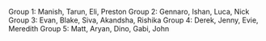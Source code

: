 Group 1: Manish, Tarun, Eli, Preston
Group 2: Gennaro, Ishan, Luca, Nick
Group 3: Evan, Blake, Siva, Akandsha, Rishika
Group 4: Derek, Jenny, Evie, Meredith
Group 5: Matt, Aryan, Dino, Gabi, John
